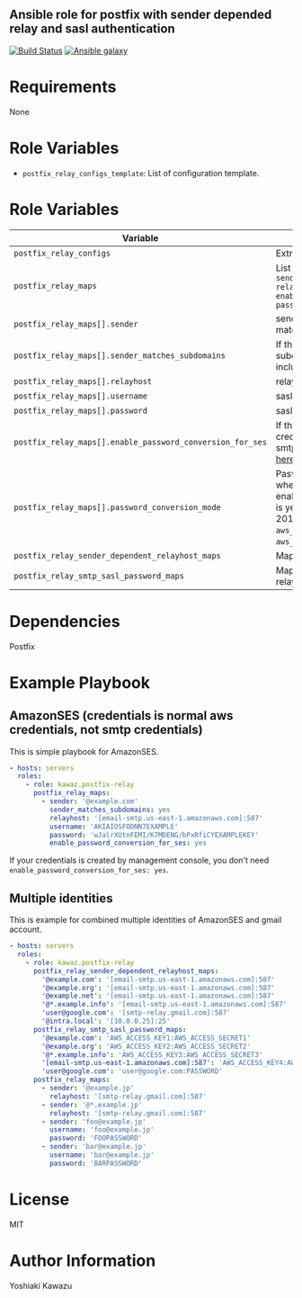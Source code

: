 Ansible role for postfix with sender depended relay and sasl authentication
--

[![Build Status](https://travis-ci.com/kawaz/ansible-role-postfix-relay.svg?branch=default)](https://travis-ci.com/kawaz/ansible-role-postfix-relay)
[![Ansible galaxy](https://img.shields.io/badge/ansible--galaxy-kawaz.postfix--relay-blue.svg)](https://galaxy.ansible.com/kawaz/postfix-relay/)

# Requirements

None

# Role Variables

- `postfix_relay_configs_template`: List of configuration template.

# Role Variables

|Variable|Description|Default|
|---|---|---|
|`postfix_relay_configs`|Extra configs of main.cf|`{}`|
|`postfix_relay_maps`|List of map `{sender, sender_matches_subdomains, relayhost, username, password, enable_password_conversion_for_ses, password_conversion_mode}`|`[]`|
|`postfix_relay_maps[].sender`|sender. If sender contains `@*.`, it matches subdomains.||
|`postfix_relay_maps[].sender_matches_subdomains`|If this is `yes`, sender matches subdomains. This is the same as including `@*.` in sender.|`no`|
|`postfix_relay_maps[].relayhost`|relayhost||
|`postfix_relay_maps[].username`|sasl username||
|`postfix_relay_maps[].password`|sasl password||
|`postfix_relay_maps[].enable_password_conversion_for_ses`|If this is `yes`, then your normal aws credentials will be converted to ses smtp credentioals. For details, see [here](http://docs.aws.amazon.com/ses/latest/DeveloperGuide/smtp-credentials.html#smtp-credentials-convert)|`no`|
|`postfix_relay_maps[].password_conversion_mode`|Pasword conversion mode used when enable_password_conversion_for_ses is yes. If IAM AccessKey created until 2019-01-10, then use `aws_ses_before20190110` else use `aws_ses_v4`. [see here](https://docs.aws.amazon.com/ses/latest/DeveloperGuide/smtp-credentials.html)|`aws_ses_v4`|
|`postfix_relay_sender_dependent_relayhost_maps`|Maps of relayhost for each sender|`{}`|
|`postfix_relay_smtp_sasl_password_maps`|Maps of `USERNAME:PASSWORD` for each relayhost or sender|`{}`|

# Dependencies

Postfix

# Example Playbook

## AmazonSES (credentials is normal aws credentials, not smtp credentials)
This is simple playbook for AmazonSES.

```yaml
- hosts: servers
  roles:
    - role: kawaz.postfix-relay
      postfix_relay_maps:
        - sender: '@example.com'
          sender_matches_subdomains: yes
          relayhost: '[email-smtp.us-east-1.amazonaws.com]:587'
          username: 'AKIAIOSFODNN7EXAMPLE'
          password: 'wJalrXUtnFEMI/K7MDENG/bPxRfiCYEXAMPLEKEY'
          enable_password_conversion_for_ses: yes
```

If your credentials is created by management console, you don't need `enable_password_conversion_for_ses: yes`.

## Multiple identities
This is example for combined multiple identities of AmazonSES and gmail account.

```yaml
- hosts: servers
  roles:
    - role: kawaz.postfix-relay
      postfix_relay_sender_dependent_relayhost_maps:
        '@example.com': '[email-smtp.us-east-1.amazonaws.com]:587'
        '@example.org': '[email-smtp.us-east-1.amazonaws.com]:587'
        '@example.net': '[email-smtp.us-east-1.amazonaws.com]:587'
        '@*.example.info': '[email-smtp.us-east-1.amazonaws.com]:587'
        'user@google.com': '[smtp-relay.gmail.com]:587'
        '@intra.local': '[10.0.0.25]:25'
      postfix_relay_smtp_sasl_password_maps:
        '@example.com': 'AWS_ACCESS_KEY1:AWS_ACCESS_SECRET1'
        '@example.org': 'AWS_ACCESS_KEY2:AWS_ACCESS_SECRET2'
        '@*.example.info': 'AWS_ACCESS_KEY3:AWS_ACCESS_SECRET3'
        '[email-smtp.us-east-1.amazonaws.com]:587': 'AWS_ACCESS_KEY4:AWS_ACCESS_SECRET4'
        'user@google.com': 'user@google.com:PASSWORD'
      postfix_relay_maps:
        - sender: '@example.jp'
          relayhost: '[smtp-relay.gmail.com]:587'
        - sender: '@*.example.jp'
          relayhost: '[smtp-relay.gmail.com]:587'
        - sender: 'foo@example.jp'
          username: 'foo@example.jp'
          password: 'FOOPASSWORD'
        - sender: 'bar@example.jp'
          username: 'bar@example.jp'
          password: 'BARPASSWORD'
```

# License

MIT

# Author Information

Yoshiaki Kawazu

